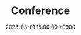 ---
layout  : category
title   : Conference
summary : 
date    : 2023-03-01 18:00:00 +0900
updated : 2023-03-02 20:00:00 +0900
tag     : conference
toc     : true
public  : true
parent  : [[/index]]
latex   : false
---